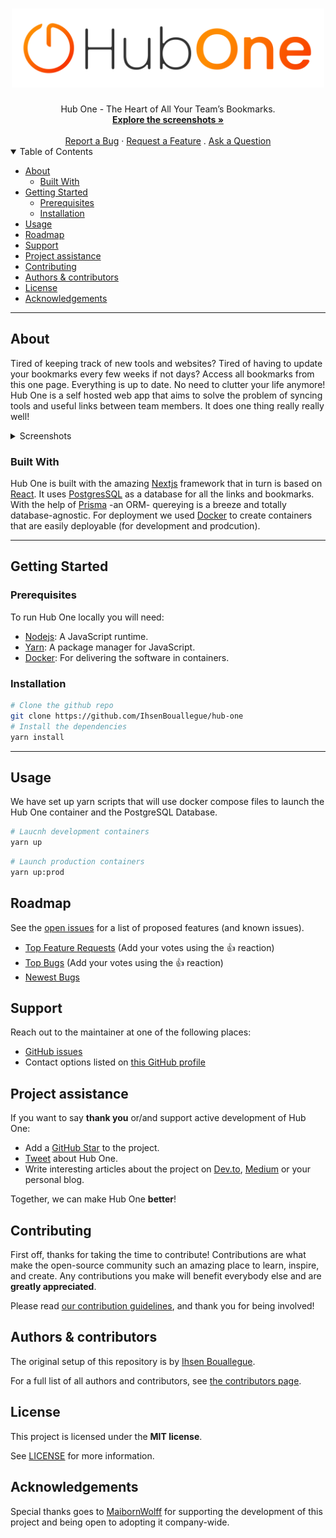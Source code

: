 <h1 align="center">
  <a href="https://github.com/IhsenBouallegue/hub-one">
    <!-- Please provide path to your logo here -->
    <img src="docs/images/hubone_logo_full.svg" alt="Logo" width="500">
  </a>
</h1>

<div align="center">
  Hub One - The Heart of All Your Team’s Bookmarks.
  <br />
  <a href="#about"><strong>Explore the screenshots »</strong></a>
  <br />
  <br />
  <a href="https://github.com/IhsenBouallegue/hub-one/issues/new?assignees=&labels=bug&template=01_BUG_REPORT.md&title=bug%3A+">Report a Bug</a>
  ·
  <a href="https://github.com/IhsenBouallegue/hub-one/issues/new?assignees=&labels=enhancement&template=02_FEATURE_REQUEST.md&title=feat%3A+">Request a Feature</a>
  .
  <a href="https://github.com/IhsenBouallegue/hub-one/issues/new?assignees=&labels=question&template=04_SUPPORT_QUESTION.md&title=support%3A+">Ask a Question</a>
</div>

<details open="open">
<summary>Table of Contents</summary>

- [About](#about)
  - [Built With](#built-with)
- [Getting Started](#getting-started)
  - [Prerequisites](#prerequisites)
  - [Installation](#installation)
- [Usage](#usage)
- [Roadmap](#roadmap)
- [Support](#support)
- [Project assistance](#project-assistance)
- [Contributing](#contributing)
- [Authors & contributors](#authors--contributors)
- [License](#license)
- [Acknowledgements](#acknowledgements)

</details>

---

## About

Tired of keeping track of new tools and websites? Tired of having to update your
bookmarks every few weeks if not days? Access all bookmarks from this one page.
Everything is up to date. No need to clutter your life anymore!
Hub One is a self hosted web app that aims to solve the problem of syncing tools and useful links between team members. It does one thing really really well!

<details>
<summary>Screenshots</summary>
<br>

|                                   Hero Section                                    |                                   Links Section                                    |
| :-------------------------------------------------------------------------------: | :--------------------------------------------------------------------------------: |
| <img src="docs/images/hubone_screenshot_1.png" title="Hero Section" width="100%"> | <img src="docs/images/hubone_screenshot_2.png" title="Links Section" width="100%"> |

</details>

### Built With

Hub One is built with the amazing [Nextjs]() framework that in turn is based on [React](). It uses [PostgresSQL]() as a database for all the links and bookmarks. With the help of [Prisma]() -an ORM- quereying is a breeze and totally database-agnostic.
For deployment we used [Docker]() to create containers that are easily deployable (for development and prodcution).

---

## Getting Started

### Prerequisites

To run Hub One locally you will need:

- [Nodejs](): A JavaScript runtime.
- [Yarn](): A package manager for JavaScript.
- [Docker](): For delivering the software in containers.

### Installation

```bash
# Clone the github repo
git clone https://github.com/IhsenBouallegue/hub-one
# Install the dependencies
yarn install
```

---

## Usage

We have set up yarn scripts that will use docker compose files to launch the Hub One container and the PostgreSQL Database.

```bash
# Laucnh development containers
yarn up
```

```bash
# Launch production containers
yarn up:prod
```

## Roadmap

See the [open issues](https://github.com/IhsenBouallegue/hub-one/issues) for a list of proposed features (and known issues).

- [Top Feature Requests](https://github.com/IhsenBouallegue/hub-one/issues?q=label%3Aenhancement+is%3Aopen+sort%3Areactions-%2B1-desc) (Add your votes using the 👍 reaction)
- [Top Bugs](https://github.com/IhsenBouallegue/hub-one/issues?q=is%3Aissue+is%3Aopen+label%3Abug+sort%3Areactions-%2B1-desc) (Add your votes using the 👍 reaction)
- [Newest Bugs](https://github.com/IhsenBouallegue/hub-one/issues?q=is%3Aopen+is%3Aissue+label%3Abug)

## Support

Reach out to the maintainer at one of the following places:

- [GitHub issues](https://github.com/IhsenBouallegue/hub-one/issues/new?assignees=&labels=question&template=04_SUPPORT_QUESTION.md&title=support%3A+)
- Contact options listed on [this GitHub profile](https://github.com/IhsenBouallegue)

## Project assistance

If you want to say **thank you** or/and support active development of Hub One:

- Add a [GitHub Star](https://github.com/IhsenBouallegue/hub-one) to the project.
- [Tweet](www.twitter.com) about Hub One.
- Write interesting articles about the project on [Dev.to](https://dev.to/), [Medium](https://medium.com/) or your personal blog.

Together, we can make Hub One **better**!

## Contributing

First off, thanks for taking the time to contribute! Contributions are what make the open-source community such an amazing place to learn, inspire, and create. Any contributions you make will benefit everybody else and are **greatly appreciated**.

Please read [our contribution guidelines](docs/CONTRIBUTING.md), and thank you for being involved!

## Authors & contributors

The original setup of this repository is by [Ihsen Bouallegue](https://github.com/IhsenBouallegue).

For a full list of all authors and contributors, see [the contributors page](https://github.com/IhsenBouallegue/hub-one/contributors).

## License

This project is licensed under the **MIT license**.

See [LICENSE](LICENSE) for more information.

## Acknowledgements

Special thanks goes to [MaibornWolff](www.maibornwolff.de) for supporting the development of this project and being open to adopting it company-wide.
